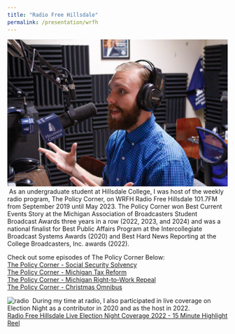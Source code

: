 ```yaml
---
title: "Radio Free Hillsdale"
permalink: /presentation/wrfh
---
```


![radio](/assets/images/radio-1.png)  ⁨
As an undergraduate student at Hillsdale College, I was host of the weekly radio program, The Policy Corner, on WRFH Radio Free Hillsdale 101.7FM from September 2019 until May 2023. The Policy Corner won Best Current Events Story at the Michigan Association of Broadcasters Student Broadcast Awards three years in a row (2022, 2023, and 2024) and was a national finalist for Best Public Affairs Program at the Intercollegiate Broadcast Systems Awards (2020) and Best Hard News Reporting at the College Broadcasters, Inc. awards (2022).

Check out some episodes of The Policy Corner Below:<br>
[The Policy Corner - Social Security Solvency](https://joshevanbarker.github.io/assets/audiovisual/the-policy-corner/2023-03-13%20Social%20Security%20Solvency.mp3)<br>
[The Policy Corner - Michigan Tax Reform](https://joshevanbarker.github.io/assets/audiovisual/the-policy-corner/2023-02-20%20Michigan%20Tax%20Reform.mp3) <br>
[The Policy Corner - Michigan Right-to-Work Repeal](https://joshevanbarker.github.io/assets/audiovisual/the-policy-corner/2023-02-13%20Michigan%20Right-to-Work%20Repeal.mp3) <br>
[The Policy Corner - Christmas Omnibus](https://joshevanbarker.github.io/assets/audiovisual/the-policy-corner/2023-01-23%20Christmas%20Omnibus.mp3)

![radio](/assets/images/radio-2.png)  ⁨
During my time at radio, I also participated in live coverage on Election Night as a contributor in 2020 and as the host in 2022.<br>
[Radio Free Hillsdale Live Election Night Coverage 2022 - 15 Minute Highlight Reel](https://joshevanbarker.github.io/blob/0171f1061997bf8c99d75c4476ac9023c401786b/assets/audiovisual/the-policy-corner/2022-11-08%20ELECTION%20NIGHT%20-%2015%20minute%20highlight%20reel.mp3)
